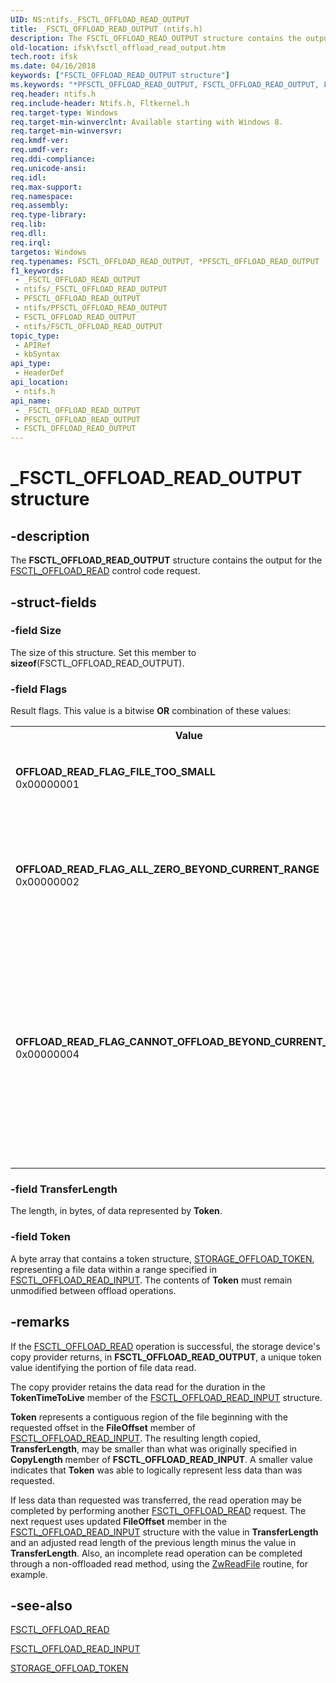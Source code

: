 ```yaml
---
UID: NS:ntifs._FSCTL_OFFLOAD_READ_OUTPUT
title: _FSCTL_OFFLOAD_READ_OUTPUT (ntifs.h)
description: The FSCTL_OFFLOAD_READ_OUTPUT structure contains the output for the FSCTL_OFFLOAD_READ control code request.
old-location: ifsk\fsctl_offload_read_output.htm
tech.root: ifsk
ms.date: 04/16/2018
keywords: ["FSCTL_OFFLOAD_READ_OUTPUT structure"]
ms.keywords: "*PFSCTL_OFFLOAD_READ_OUTPUT, FSCTL_OFFLOAD_READ_OUTPUT, FSCTL_OFFLOAD_READ_OUTPUT structure [Installable File System Drivers], OFFLOAD_READ_FLAG_ALL_ZERO_BEYOND_CURRENT_RANGE, OFFLOAD_READ_FLAG_CANNOT_OFFLOAD_BEYOND_CURRENT_RANGE, OFFLOAD_READ_FLAG_FILE_TOO_SMALL, PFSCTL_OFFLOAD_READ_OUTPUT, PFSCTL_OFFLOAD_READ_OUTPUT structure pointer [Installable File System Drivers], _FSCTL_OFFLOAD_READ_OUTPUT, ifsk.fsctl_offload_read_output, ntifs/FSCTL_OFFLOAD_READ_OUTPUT, ntifs/PFSCTL_OFFLOAD_READ_OUTPUT"
req.header: ntifs.h
req.include-header: Ntifs.h, Fltkernel.h
req.target-type: Windows
req.target-min-winverclnt: Available starting with Windows 8.
req.target-min-winversvr: 
req.kmdf-ver: 
req.umdf-ver: 
req.ddi-compliance: 
req.unicode-ansi: 
req.idl: 
req.max-support: 
req.namespace: 
req.assembly: 
req.type-library: 
req.lib: 
req.dll: 
req.irql: 
targetos: Windows
req.typenames: FSCTL_OFFLOAD_READ_OUTPUT, *PFSCTL_OFFLOAD_READ_OUTPUT
f1_keywords:
 - _FSCTL_OFFLOAD_READ_OUTPUT
 - ntifs/_FSCTL_OFFLOAD_READ_OUTPUT
 - PFSCTL_OFFLOAD_READ_OUTPUT
 - ntifs/PFSCTL_OFFLOAD_READ_OUTPUT
 - FSCTL_OFFLOAD_READ_OUTPUT
 - ntifs/FSCTL_OFFLOAD_READ_OUTPUT
topic_type:
 - APIRef
 - kbSyntax
api_type:
 - HeaderDef
api_location:
 - ntifs.h
api_name:
 - _FSCTL_OFFLOAD_READ_OUTPUT
 - PFSCTL_OFFLOAD_READ_OUTPUT
 - FSCTL_OFFLOAD_READ_OUTPUT
---
```


# _FSCTL_OFFLOAD_READ_OUTPUT structure


## -description

The <b>FSCTL_OFFLOAD_READ_OUTPUT</b> structure contains the output for the <a href="/windows-hardware/drivers/ifs/fsctl-offload-read">FSCTL_OFFLOAD_READ</a> control code request.

## -struct-fields

### -field Size

The size of this structure. Set this member to <b>sizeof</b>(FSCTL_OFFLOAD_READ_OUTPUT).

### -field Flags

 Result flags. This value is a bitwise <b>OR</b> combination of these values:

<table>
<tr>
<th>Value</th>
<th>Meaning</th>
</tr>
<tr>
<td width="40%"><a id="OFFLOAD_READ_FLAG_FILE_TOO_SMALL"></a><a id="offload_read_flag_file_too_small"></a><dl>
<dt><b>OFFLOAD_READ_FLAG_FILE_TOO_SMALL</b></dt>
<dt>0x00000001</dt>
</dl>
</td>
<td width="60%">
The file to read from is too small for an offload operation.

</td>
</tr>
<tr>
<td width="40%"><a id="OFFLOAD_READ_FLAG_ALL_ZERO_BEYOND_CURRENT_RANGE"></a><a id="offload_read_flag_all_zero_beyond_current_range"></a><dl>
<dt><b>OFFLOAD_READ_FLAG_ALL_ZERO_BEYOND_CURRENT_RANGE</b></dt>
<dt>0x00000002</dt>
</dl>
</td>
<td width="60%">
The range extending beyond the selected range contains all zeros.

</td>
</tr>
<tr>
<td width="40%"><a id="OFFLOAD_READ_FLAG_CANNOT_OFFLOAD_BEYOND_CURRENT_RANGE"></a><a id="offload_read_flag_cannot_offload_beyond_current_range"></a><dl>
<dt><b>OFFLOAD_READ_FLAG_CANNOT_OFFLOAD_BEYOND_CURRENT_RANGE</b></dt>
<dt>0x00000004</dt>
</dl>
</td>
<td width="60%">
The offload operation cannot complete beyond the selected range. An non-offloaded read method should be used to complete the operation.

</td>
</tr>
</table>

### -field TransferLength

The length, in bytes, of data represented by <b>Token</b>.

### -field Token

A byte array that contains a token structure, <a href="/windows-hardware/drivers/ddi/ntddstor/ns-ntddstor-_storage_offload_token">STORAGE_OFFLOAD_TOKEN</a>, representing a file data within a range specified in <a href="/windows-hardware/drivers/ddi/ntifs/ns-ntifs-_fsctl_offload_read_input">FSCTL_OFFLOAD_READ_INPUT</a>. The contents of <b>Token</b>  must remain unmodified between offload operations.

## -remarks

If the <a href="/windows-hardware/drivers/ifs/fsctl-offload-read">FSCTL_OFFLOAD_READ</a> operation is successful, the storage device's copy provider returns, in <b>FSCTL_OFFLOAD_READ_OUTPUT</b>, a unique token value identifying the portion of file data read. 

The  copy provider retains the data read for the duration in the <b>TokenTimeToLive</b> member of the <a href="/windows-hardware/drivers/ddi/ntifs/ns-ntifs-_fsctl_offload_read_input">FSCTL_OFFLOAD_READ_INPUT</a> structure.

<b>Token</b> represents  a contiguous region of the file beginning with the requested offset in the <b>FileOffset</b> member of <a href="/windows-hardware/drivers/ddi/ntifs/ns-ntifs-_fsctl_offload_read_input">FSCTL_OFFLOAD_READ_INPUT</a>. The resulting length copied, <b>TransferLength</b>, may be smaller than what was originally specified in <b>CopyLength</b> member of <b>FSCTL_OFFLOAD_READ_INPUT</b>. A smaller value indicates that  <b>Token</b> was able to logically represent less data than was requested.

 If less data than requested was transferred, the read operation  may be completed by performing another <a href="/windows-hardware/drivers/ifs/fsctl-offload-read">FSCTL_OFFLOAD_READ</a> request. The next request uses updated <b>FileOffset</b> member in the <a href="/windows-hardware/drivers/ddi/ntifs/ns-ntifs-_fsctl_offload_read_input">FSCTL_OFFLOAD_READ_INPUT</a> structure with the value in <b>TransferLength</b> and an adjusted read length of the previous length minus the value in <b>TransferLength</b>. Also, an incomplete read operation can be completed through a non-offloaded read method, using the <a href="/windows-hardware/drivers/ddi/ntifs/nf-ntifs-ntreadfile">ZwReadFile</a> routine, for example.

## -see-also

<a href="/windows-hardware/drivers/ifs/fsctl-offload-read">FSCTL_OFFLOAD_READ</a>



<a href="/windows-hardware/drivers/ddi/ntifs/ns-ntifs-_fsctl_offload_read_input">FSCTL_OFFLOAD_READ_INPUT</a>



<a href="/windows-hardware/drivers/ddi/ntddstor/ns-ntddstor-_storage_offload_token">STORAGE_OFFLOAD_TOKEN</a>

